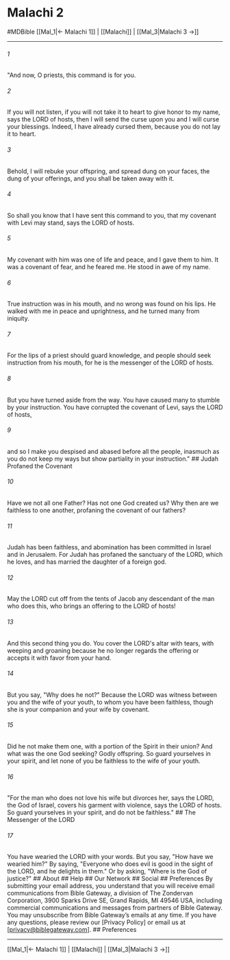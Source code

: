 # Malachi 2
#MDBible
[[Mal_1|← Malachi 1]] | [[Malachi]] | [[Mal_3|Malachi 3 →]]

***






###### 1 


"And now, O priests, this command is for you. 





###### 2 


If you will not listen, if you will not take it to heart to give honor to my name, says the LORD of hosts, then I will send the curse upon you and I will curse your blessings. Indeed, I have already cursed them, because you do not lay it to heart. 





###### 3 


Behold, I will rebuke your offspring, and spread dung on your faces, the dung of your offerings, and you shall be taken away with it. 





###### 4 


So shall you know that I have sent this command to you, that my covenant with Levi may stand, says the LORD of hosts. 





###### 5 


My covenant with him was one of life and peace, and I gave them to him. It was a covenant of fear, and he feared me. He stood in awe of my name. 





###### 6 


True instruction was in his mouth, and no wrong was found on his lips. He walked with me in peace and uprightness, and he turned many from iniquity. 





###### 7 


For the lips of a priest should guard knowledge, and people should seek instruction from his mouth, for he is the messenger of the LORD of hosts. 





###### 8 


But you have turned aside from the way. You have caused many to stumble by your instruction. You have corrupted the covenant of Levi, says the LORD of hosts, 





###### 9 


and so I make you despised and abased before all the people, inasmuch as you do not keep my ways but show partiality in your instruction." ## Judah Profaned the Covenant 





###### 10 


Have we not all one Father? Has not one God created us? Why then are we faithless to one another, profaning the covenant of our fathers? 





###### 11 


Judah has been faithless, and abomination has been committed in Israel and in Jerusalem. For Judah has profaned the sanctuary of the LORD, which he loves, and has married the daughter of a foreign god. 





###### 12 


May the LORD cut off from the tents of Jacob any descendant of the man who does this, who brings an offering to the LORD of hosts! 





###### 13 


And this second thing you do. You cover the LORD's altar with tears, with weeping and groaning because he no longer regards the offering or accepts it with favor from your hand. 





###### 14 


But you say, "Why does he not?" Because the LORD was witness between you and the wife of your youth, to whom you have been faithless, though she is your companion and your wife by covenant. 





###### 15 


Did he not make them one, with a portion of the Spirit in their union? And what was the one God seeking? Godly offspring. So guard yourselves in your spirit, and let none of you be faithless to the wife of your youth. 





###### 16 


"For the man who does not love his wife but divorces her, says the LORD, the God of Israel, covers his garment with violence, says the LORD of hosts. So guard yourselves in your spirit, and do not be faithless." ## The Messenger of the LORD 





###### 17 


You have wearied the LORD with your words. But you say, "How have we wearied him?" By saying, "Everyone who does evil is good in the sight of the LORD, and he delights in them." Or by asking, "Where is the God of justice?" ## About ## Help ## Our Network ## Social ## Preferences By submitting your email address, you understand that you will receive email communications from Bible Gateway, a division of The Zondervan Corporation, 3900 Sparks Drive SE, Grand Rapids, MI 49546 USA, including commercial communications and messages from partners of Bible Gateway. You may unsubscribe from Bible Gateway&rsquo;s emails at any time. If you have any questions, please review our [Privacy Policy] or email us at [privacy@biblegateway.com]. ## Preferences

***

[[Mal_1|← Malachi 1]] | [[Malachi]] | [[Mal_3|Malachi 3 →]]
